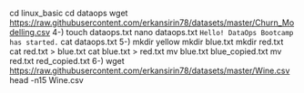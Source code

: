 cd linux_basic
cd dataops
wget https://raw.githubusercontent.com/erkansirin78/datasets/master/Churn_Modelling.csv 
4-) touch dataops.txt
    nano dataops.txt
    `Hello! DataOps Bootcamp has started.`
    cat dataops.txt
5-) mkdir yellow 
mkdir blue.txt
mkdir red.txt
cat red.txt > blue.txt
cat blue.txt > red.txt
mv blue.txt blue_copied.txt
mv red.txt red_copied.txt
6-) wget https://raw.githubusercontent.com/erkansirin78/datasets/master/Wine.csv
head -n15 Wine.csv
